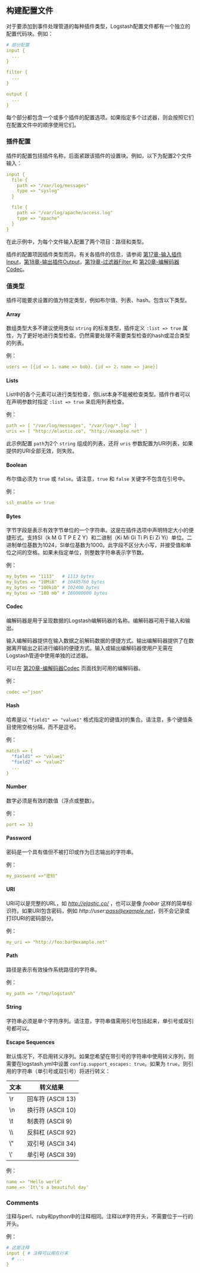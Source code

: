 ## 构建配置文件

对于要添加到事件处理管道的每种插件类型，Logstash配置文件都有一个独立的配置代码块。例如：

```yaml
# 部分配置
input {
  ...
}

filter {
  ...
}

output {
  ...
}
```

每个部分都包含一个或多个插件的配置选项。如果指定多个过滤器，则会按照它们在配置文件中的顺序使用它们。

### 插件配置

插件的配置包括插件名称，后面紧跟该插件的设置块。例如，以下为配置2个文件输入：

```yaml
input {
  file {
    path => "/var/log/messages"
    type => "syslog"
  }

  file {
    path => "/var/log/apache/access.log"
    type => "apache"
  }
}
```

在此示例中，为每个文件输入配置了两个项目：路径和类型。

插件的配置项因插件类型而异。有关各插件的信息，请参阅 [第17章-输入插件Input](../17-Input-plugins/README.md)，[第18章-输出插件Output](../18-Output-plugins/README.md)，[第19章-过滤器Filter ](../19-Filter-plugins/README.md)和 [第20章-编解码器Codec](../20-Coder-plugins/README.md)。

### 值类型

插件可能要求设置的值为特定类型，例如布尔值、列表、hash。包含以下类型。

#### Array

数组类型大多不建议使用类似 `string` 的标准类型，插件定义 `:list => true` 属性，为了更好地进行类型检查。仍然需要处理不需要类型检查的hash或混合类型的列表。

例：

```yaml
users => [{id => 1，name => bob}，{id => 2，name => jane}]
```

#### Lists

List中的各个元素可以进行类型检查，但List本身不能被检查类型。插件作者可以在声明参数时指定 `:list => true` 来启用列表检查。

例：

```yaml
path => [ "/var/log/messages", "/var/log/*.log" ]
uris => [ "http://elastic.co", "http://example.net" ]
```

此示例配置 `path`为2个 `string` 组成的列表，还将 `uris` 参数配置为URI列表，如果提供的URI全部无效，则失败。

#### Boolean

布尔值必须为 `true` 或 `false`。请注意，`true` 和 `false` 关键字不包含在引号中。

例：

```yaml
ssl_enable => true
```

#### Bytes

字节字段是表示有效字节单位的一个字符串。这是在插件选项中声明特定大小的便捷形式。支持SI（k M G T P E Z Y）和二进制（Ki Mi Gi Ti Pi Ei Zi Yi）单位。二进制单位基数为1024，SI单位基数为1000。此字段不区分大小写，并接受值和单位之间的空格。如果未指定单位，则整数字符串表示字节数。

例：

```yaml
my_bytes => "1113"   # 1113 bytes
my_bytes => "10MiB"  # 10485760 bytes
my_bytes => "100kib" # 102400 bytes
my_bytes => "180 mb" # 180000000 bytes
```

#### Codec

编解码器是用于呈现数据的Logstash编解码器的名称。编解码器可用于输入和输出。

输入编解码器提供在输入数据之前解码数据的便捷方式。输出编解码器提供了在数据离开输出之前进行编码的便捷方式。输入或输出编解码器使用户无需在Logstash管道中使用单独的过滤器。

可以在  [第20章-编解码器Codec](../20-Coder-plugins/README.md) 页面找到可用的编解码器。

例：

```yaml
codec =>"json"
```

#### Hash

哈希是以 `"field1" => "value1"` 格式指定的键值对的集合。请注意，多个键值条目使用空格分隔，而不是逗号。

例：

```yaml
match => {
  "field1" => "value1"
  "field2" => "value2"
  ...
}
```

#### Number

数字必须是有效的数值（浮点或整数）。

例：

```yaml
port => 33
```

#### Password

密码是一个具有值但不被打印或作为日志输出的字符串。

例：

```yaml
my_password =>"密码"
```

#### URI

URI可以是完整的URL，如 *http://elastic.co/* ，也可以是像 *foobar* 这样的简单标识符。如果URI包含密码，例如 *http://user:pass@example.net*，则不会记录或打印URI的密码部分。

例：

```yaml
my_uri => "http://foo:bar@example.net"
```

#### Path

路径是表示有效操作系统路径的字符串。

例：

```yaml
my_path => "/tmp/logstash"
```

#### String

字符串必须是单个字符序列。请注意，字符串值需用引号包括起来，单引号或双引号都可以。

#### Escape Sequences

默认情况下，不启用转义序列。如果您希望在带引号的字符串中使用转义序列，则需要在logstash.yml中设置 `config.support_escapes: true`。如果为 `true`，则引用的字符串（单引号或双引号）将进行转义：

| 文本 | 转义结果          |
| ---- | ----------------- |
| \r   | 回车符 (ASCII 13) |
| \n   | 换行符 (ASCII 10) |
| \t   | 制表符 (ASCII 9)  |
| \\\  | 反斜杠 (ASCII 92) |
| \\"  | 双引号 (ASCII 34) |
| \\'  | 单引号 (ASCII 39) |

例：

```yaml
name => "Hello world"
name => 'It\'s a beautiful day'
```

### Comments

注释与perl、ruby和python中的注释相同。注释以#字符开头，不需要位于一行的开头。

例：

```yaml
# 这是注释
input { # 注释可以用在行末
  # ...
}
```

